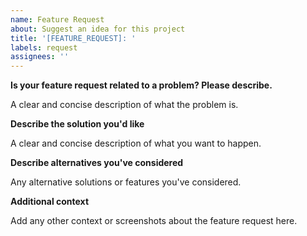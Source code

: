 ```yaml
---
name: Feature Request
about: Suggest an idea for this project
title: '[FEATURE_REQUEST]: '
labels: request
assignees: ''
---
```


**Is your feature request related to a problem? Please describe.**

A clear and concise description of what the problem is.


**Describe the solution you'd like**

A clear and concise description of what you want to happen.


**Describe alternatives you've considered**

Any alternative solutions or features you've considered.


**Additional context**

Add any other context or screenshots about the feature request here.
